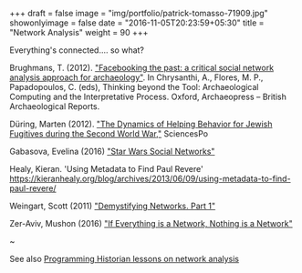 +++
draft = false
image = "img/portfolio/patrick-tomasso-71909.jpg"
showonlyimage = false
date = "2016-11-05T20:23:59+05:30"
title = "Network Analysis"
weight = 90
+++

Everything's connected.... so what?

<!--more-->


Brughmans, T. (2012). ["Facebooking the past: a critical social network analysis approach for archaeology"](https://www.academia.edu/474047/BRUGHMANS_T._2012_._Facebooking_the_past_a_critical_social_network_analysis_approach_for_archaeology._In_Chrysanthi_A._Flores_M._P._Papadopoulos_C._eds_Thinking_beyond_the_Tool_Archaeological_Computing_and_the_Interpretative_Process._Oxford_Archaeopress_British_Archaeological_Reports). In Chrysanthi, A., Flores, M. P., Papadopoulos, C. (eds), Thinking beyond the Tool: Archaeological Computing and the Interpretative Process. Oxford, Archaeopress – British Archaeological Reports.

Düring, Marten (2012). ["The Dynamics of Helping Behavior for Jewish Fugitives during the Second World War,"](https://www.sciencespo.fr/mass-violence-war-massacre-resistance/en/document/dynamics-helping-behaviour-jewish-fugitives-during-second-world-war-importance-brokerage-se) SciencesPo

Gabasova, Evelina (2016) ["Star Wars Social Networks"](http://evelinag.com/blog/2016/01-25-social-network-force-awakens/#.VwAKUxMrJE5)

Healy, Kieran. 'Using Metadata to Find Paul Revere' <https://kieranhealy.org/blog/archives/2013/06/09/using-metadata-to-find-paul-revere/>

Weingart, Scott (2011) ["Demystifying Networks. Part 1"](http://www.scottbot.net/HIAL/index.html@p=6279.html)

Zer-Aviv, Mushon (2016)  ["If Everything is a Network, Nothing is a Network"](https://visualisingadvocacy.org/blog/if-everything-network-nothing-network)

~

See also [Programming Historian lessons on network analysis](https://programminghistorian.org/en/lessons/?topic=network-analysis)
